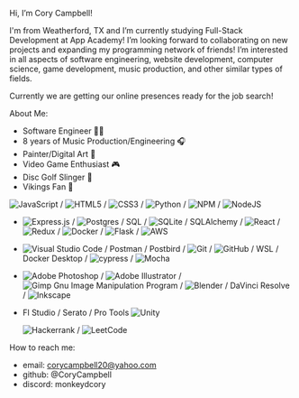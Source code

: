 Hi, I’m Cory Campbell! 

I'm from Weatherford, TX and I’m currently studying Full-Stack Development at App Academy! 
I’m looking forward to collaborating on new projects and expanding my programming network of friends!
I’m interested in all aspects of software engineering, website development, 
computer science, game development, music production, and other similar types of fields.
  
Currently we are getting our online presences ready for the job search!



About Me:
  - Software Engineer 👨‍💻
  - 8 years of Music Production/Engineering 🎧
  - Painter/Digital Art 🎨
  - Video Game Enthusiast 🎮
  - Disc Golf Slinger 🌳
  - Vikings Fan 🏈

![JavaScript](https://img.shields.io/badge/javascript-%23323330.svg?style=for-the-badge&logo=javascript&logoColor=%23F7DF1E) / ![HTML5](https://img.shields.io/badge/html5-%23E34F26.svg?style=for-the-badge&logo=html5&logoColor=white) / ![CSS3](https://img.shields.io/badge/css3-%231572B6.svg?style=for-the-badge&logo=css3&logoColor=white) / ![Python](https://img.shields.io/badge/python-3670A0?style=for-the-badge&logo=python&logoColor=ffdd54) / ![NPM](https://img.shields.io/badge/NPM-%23CB3837.svg?style=for-the-badge&logo=npm&logoColor=white) / ![NodeJS](https://img.shields.io/badge/node.js-6DA55F?style=for-the-badge&logo=node.js&logoColor=white)
  - ![Express.js](https://img.shields.io/badge/express.js-%23404d59.svg?style=for-the-badge&logo=express&logoColor=%2361DAFB) / ![Postgres](https://img.shields.io/badge/postgres-%23316192.svg?style=for-the-badge&logo=postgresql&logoColor=white) / SQL / ![SQLite](https://img.shields.io/badge/sqlite-%2307405e.svg?style=for-the-badge&logo=sqlite&logoColor=white) / SQLAlchemy / 	![React](https://img.shields.io/badge/react-%2320232a.svg?style=for-the-badge&logo=react&logoColor=%2361DAFB) / ![Redux](https://img.shields.io/badge/redux-%23593d88.svg?style=for-the-badge&logo=redux&logoColor=white) / ![Docker](https://img.shields.io/badge/docker-%230db7ed.svg?style=for-the-badge&logo=docker&logoColor=white) / 	![Flask](https://img.shields.io/badge/flask-%23000.svg?style=for-the-badge&logo=flask&logoColor=white) / 	![AWS](https://img.shields.io/badge/AWS-%23FF9900.svg?style=for-the-badge&logo=amazon-aws&logoColor=white)
  - ![Visual Studio Code](https://img.shields.io/badge/Visual%20Studio%20Code-0078d7.svg?style=for-the-badge&logo=visual-studio-code&logoColor=white) / Postman / Postbird / ![Git](https://img.shields.io/badge/git-%23F05033.svg?style=for-the-badge&logo=git&logoColor=white) / ![GitHub](https://img.shields.io/badge/github-%23121011.svg?style=for-the-badge&logo=github&logoColor=white) / WSL / Docker Desktop / ![cypress](https://img.shields.io/badge/-cypress-%23E5E5E5?style=for-the-badge&logo=cypress&logoColor=058a5e) / 	![Mocha](https://img.shields.io/badge/-mocha-%238D6748?style=for-the-badge&logo=mocha&logoColor=white)
  - ![Adobe Photoshop](https://img.shields.io/badge/adobe%20photoshop-%2331A8FF.svg?style=for-the-badge&logo=adobe%20photoshop&logoColor=white) / ![Adobe Illustrator](https://img.shields.io/badge/adobe%20illustrator-%23FF9A00.svg?style=for-the-badge&logo=adobe%20illustrator&logoColor=white) / ![Gimp Gnu Image Manipulation Program](https://img.shields.io/badge/Gimp-657D8B?style=for-the-badge&logo=gimp&logoColor=FFFFFF) / ![Blender](https://img.shields.io/badge/blender-%23F5792A.svg?style=for-the-badge&logo=blender&logoColor=white) / DaVinci Resolve / ![Inkscape](https://img.shields.io/badge/Inkscape-e0e0e0?style=for-the-badge&logo=inkscape&logoColor=080A13)
  - Fl Studio / Serato / Pro Tools
    ![Unity](https://img.shields.io/badge/unity-%23000000.svg?style=for-the-badge&logo=unity&logoColor=white)

    ![Hackerrank](https://img.shields.io/badge/-Hackerrank-2EC866?style=for-the-badge&logo=HackerRank&logoColor=white) / ![LeetCode](https://img.shields.io/badge/LeetCode-000000?style=for-the-badge&logo=LeetCode&logoColor=#d16c06)

How to reach me:
  - email: corycampbell20@yahoo.com
  - github: @CoryCampbell
  - discord: monkeydcory

<!---
CoryCampbell/CoryCampbell is a ✨ special ✨ repository because its `README.md` (this file) appears on your GitHub profile.
You can click the Preview link to take a look at your changes.
--->
